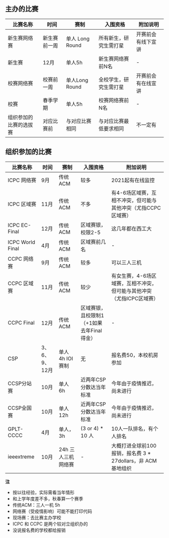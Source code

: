 ## 主办的比赛
|比赛名称|时间|赛制|入围资格|附加说明|
|-|-|-|-|-|
|新生赛网络赛|新生赛前一周|单人 Long Round|所有新生，研究生需打星|开赛前会有线下宣讲|
|新生赛|12月|单人5h|新生赛网络赛前N名|-|
|校赛网络赛|校赛前一周|单人Long Round|全校学生，研究生需打星|开赛前会有在线宣讲|
|校赛|春季学期|单人5h|校赛网络赛前N名|-|
|组织参加的比赛的选拔赛|对应比赛前|与对应比赛相同|与对应比赛最低要求相同|不一定有|

## 组织参加的比赛
|比赛名称|时间|赛制|入围资格|附加说明|
|-|-|-|-|-|
|ICPC 网络赛| 9月|传统ACM|较多|2021起有在线监控|
|ICPC 区域赛|11月|传统ACM|不多|有4-6场区域赛，互相不冲突，但可能与其他冲突（尤指CCPC区域赛）|
|ICPC EC-Final|12月|传统ACM|区域赛银，校限2-5|这几年都在西工大|
|ICPC World Final|4月|传统ACM|区域赛前几名|-|
|CCPC 网络赛| 9月|传统ACM|较多|可以三人三机|
|CCPC 区域赛|11月|传统ACM|较少|有女生赛，4-6场区域赛，互相不冲突，但可能与其他冲突（尤指ICPC区域赛）|
|CCPC Final|12月|传统ACM|区域赛银，且校限制1（+1如果去年Final得金）|-|
|CSP|3、6、9、12月|单人 4h IOI 赛制|无|报名费50，本校机房参加|
|CCSP分站赛|10月|单人 6h|近两年CSP分数达当年标准|今年由于疫情推迟，尚未进行|
|CCSP全国赛|10月|单人 12h|近两年CSP分数达当年标准|今年由于疫情推迟，尚未进行|
|GPLT-CCCC|4月|单人，3h|(3 or 4) * 10 人|10人一队排名，有个人排名|
|ieeextreme|10月|24h 三人三机 网络赛|-|大概打进全球前100报销，报名费 3 * 27dollars，非 ACM 基地组织|

**注**

* 按以往经验，实际需看当年情形
* 和上学年度差不多，秋春算一个赛季
* 传统ACM：三人一机 5h
* 网络赛（受疫情影响）可能不能打印代码
* 现场赛：去比赛主办学校
* ICPC 和 CCPC 是两个较对立组织办的
* 没说报名费的学校都给报销

